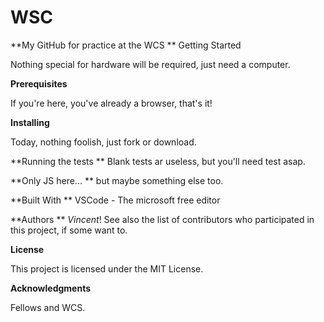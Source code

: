 # WSC

**My GitHub for practice at the WCS
**
Getting Started

Nothing special for hardware will be required, just need a computer.

**Prerequisites**

If you're here, you've already a browser, that's it!

**Installing**

Today, nothing foolish, just fork or download.

**Running the tests
**
Blank tests ar useless, but you'll need test asap.

**Only JS here...
**
but maybe something else too.

**Built With
**
VSCode - The microsoft free editor

**Authors
**
*Vincent*! 
See also the list of contributors who participated in this project, if some want to.

**License**

This project is licensed under the MIT License.

**Acknowledgments**

Fellows and WCS.


